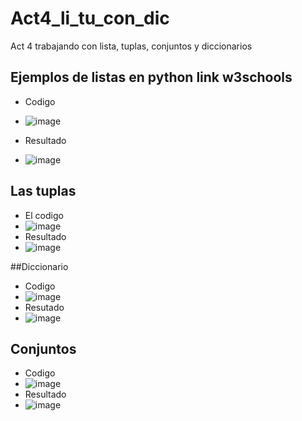 # Act4_li_tu_con_dic
Act 4 trabajando con lista, tuplas, conjuntos y diccionarios
## Ejemplos de listas en python link w3schools
- Codigo
- ![image](https://github.com/user-attachments/assets/2b0ed105-301e-4024-8b5a-f19e21b542f9)

- Resultado
- ![image](https://github.com/user-attachments/assets/edae2266-cf6d-4613-a08a-1cc2e44cb5b3)

## Las tuplas
- El codigo
- ![image](https://github.com/user-attachments/assets/327f7497-53bb-4fd6-bc02-709f730b7934)
- Resultado
- ![image](https://github.com/user-attachments/assets/b5662bdb-393e-4f24-ab6f-0f9200ae1fe6)

##Diccionario
- Codigo
- ![image](https://github.com/user-attachments/assets/7aca8452-1677-4b3b-8604-888596b2e3c4)
- Resutado
- ![image](https://github.com/user-attachments/assets/2391771d-5fae-4ccb-9308-c8b31625b180)

## Conjuntos
- Codigo
- ![image](https://github.com/user-attachments/assets/cf864028-979c-4c62-8896-e22e8c60934d)
- Resultado
- ![image](https://github.com/user-attachments/assets/62d72481-c0d6-4031-a491-0d2cdab6716a)


